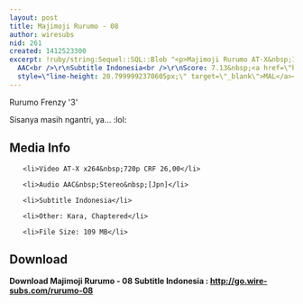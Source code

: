```yaml
---
layout: post
title: Majimoji Rurumo - 08
author: wiresubs
nid: 261
created: 1412523300
excerpt: !ruby/string:Sequel::SQL::Blob "<p>Majimoji Rurumo AT-X&nbsp;1280x720 x264
  AAC<br />\r\nSubtitle Indonesia<br />\r\nScore: 7.13&nbsp;<a href=\"http://myanimelist.net/anime/23945/Majimoji_Rurumo\"
  style=\"line-height: 20.7999992370605px;\" target=\"_blank\">MAL</a></p>\r\n"
---
```

<p class="rtecenter">Rurumo Frenzy&nbsp;'3'</p>

<p class="rtejustify">Sisanya masih ngantri, ya... :lol:</p>

<h2>Media Info</h2>

<ul>
	<li>Video AT-X x264&nbsp;720p CRF 26,00</li>
	<li>Audio AAC&nbsp;Stereo&nbsp;[Jpn]</li>
	<li>Subtitle Indonesia</li>
	<li>Other: Kara, Chaptered</li>
	<li>File Size: 109 MB</li>
</ul>

<h2>Download</h2>

<p><strong>Download Majimoji Rurumo - 08&nbsp;Subtitle&nbsp;Indonesia&nbsp;:&nbsp;<a href="http://go.wire-subs.com/rurumo-08" target="_blank">http://go.wire-subs.com/rurumo-08</a></strong></p>
